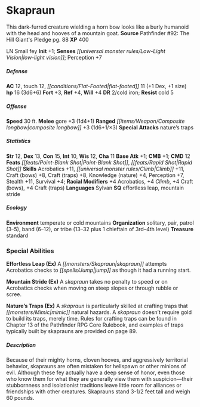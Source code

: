 ﻿---
cssclass: [monsters]
title1: Skapraun
desc_short: This dark-furred creature wielding a horn bow looks like a burly humanoid
  with the head and hooves of a mountain goat.
title2: Skapraun
CR: 1
sources:
- name: "Pathfinder #92: The Hill Giant's Pledge"
  page: 88
  link: http://paizo.com/products/btpy9c1v?Pathfinder-Adventure-Path-92-The-Hill-Giants-Pledge
XP: 400
alignment: LN
size: Small
type: fey
initiative:
  bonus: 1
senses:
  low-light vision: true
AC:
  AC: 12
  touch: 12
  flat_footed: 11
  components:
    dex: 1
    size: 1
HP:
  HP: 16
  long: 3d6+6
saves:
  fort: 3
  ref: 4
  will: 4
DR:
- amount: 2
  weakness: cold iron
resistances:
  cold: 5
speeds:
  base: 30
attacks:
  melee:
  - - text: gore +3 (1d4+1)
      entries:
      - - damage: 1d4+1
      attack: gore
      bonus:
      - 3
  ranged:
  - - text: composite longbow +3 (1d6+1/×3)
      entries:
      - - damage: 1d6+1
          crit_multiplier: 3
      attack: composite longbow
      bonus:
      - 3
  special:
  - nature's traps
ability_scores:
  STR: 12
  DEX: 13
  CON: 15
  INT: 10
  WIS: 12
  CHA: 11
BAB: 1
CMB: 1
CMD: 12
feats:
- name: Point-Blank Shot
- name: Rapid Shot
skills:
  Acrobatics: 11
  Climb: 11
  Craft (bows): 8
  Craft (traps): 8
  Knowledge (nature): 4
  Perception: 7
  Stealth: 11
  Survival: 4
  _racial_mods:
    Acrobatics:
      _: 4
    Climb:
      _: 4
    Craft (bows):
      _: 4
    Craft (traps):
      _: 4
languages:
- Sylvan
special_qualities:
- effortless leap
- mountain stride
ecology:
  environment: temperate or cold mountains
  organization: solitary, pair, patrol (3-5), band (6-12), or tribe (13-32 plus 1
    chieftain of 3rd-4th level)
  treasure_type: standard
special_abilities:
  Effortless Leap (Ex): A skapraun attempts Acrobatics checks to jump as though it
    had a running start.
  Mountain Stride (Ex): A skapraun takes no penalty to speed or on Acrobatics checks
    when moving on steep slopes or through rubble or scree.
  Nature's Traps (Ex): A skapraun is particularly skilled at crafting traps that mimic
    natural hazards. A skapraun doesn't require gold to build its traps, merely time.
    Rules for crafting traps can be found in Chapter 13 of the Pathfinder RPG Core
    Rulebook, and examples of traps typically built by skaprauns are provided on page
    89.
desc_long: Because of their mighty horns, cloven hooves, and aggressively territorial
  behavior, skaprauns are often mistaken for hellspawn or other minions of evil. Although
  these fey actually have a deep sense of honor, even those who know them for what
  they are generally view them with suspicion-their stubbornness and isolationist
  traditions leave little room for alliances or friendships with other creatures.
  Skaprauns stand 3-1/2 feet tall and weigh 60 pounds.

---

# Skapraun
This dark-furred creature wielding a horn bow looks like a burly humanoid with the head and hooves of a mountain goat.
**Source** Pathfinder #92: The Hill Giant's Pledge pg. 88
**XP** 400

LN Small fey
**Init** +1; **Senses** _[[universal monster rules/Low-Light Vision|low-light vision]]_; Perception +7

##### Defense

**AC** 12, touch 12, _[[conditions/Flat-Footed|flat-footed]]_ 11 (+1 Dex, +1 size)
**hp** 16 (3d6+6)
**Fort** +3, **Ref** +4, **Will** +4
**DR** 2/cold iron; **Resist** cold 5

##### Offense
**Speed** 30 ft.
**Melee** gore +3 (1d4+1)
**Ranged** _[[items/Weapon/Composite longbow|composite longbow]]_ +3 (1d6+1/×3)
**Special Attacks** nature’s traps

##### Statistics
**Str** 12, **Dex** 13, **Con** 15, **Int** 10, **Wis** 12, **Cha** 11
**Base Atk** +1; **CMB** +1; **CMD** 12
**Feats** _[[feats/Point-Blank Shot|Point-Blank Shot]]_, _[[feats/Rapid Shot|Rapid Shot]]_
**Skills** Acrobatics +11, _[[universal monster rules/Climb|Climb]]_ +11, Craft (bows) +8, Craft (traps) +8, Knowledge (nature) +4, Perception +7, Stealth +11, Survival +4; **Racial Modifiers** +4 Acrobatics, +4 _Climb_, +4 Craft (bows), +4 Craft (traps)
**Languages** Sylvan
**SQ** effortless leap, mountain stride

##### Ecology

**Environment** temperate or cold mountains
**Organization** solitary, pair, patrol (3–5), band (6–12), or tribe (13–32 plus 1 chieftain of 3rd–4th level)
**Treasure** standard

### Special Abilities

**Effortless Leap (Ex)** A _[[monsters/Skapraun|skapraun]]_ attempts Acrobatics checks to _[[spells/Jump|jump]]_ as though it had a running start.

**Mountain Stride (Ex)** A _skapraun_ takes no penalty to speed or on Acrobatics checks when moving on steep slopes or through rubble or scree.

**Nature’s Traps (Ex)** A _skapraun_ is particularly skilled at crafting traps that _[[monsters/Mimic|mimic]]_ natural hazards. A _skapraun_ doesn’t require gold to build its traps, merely time. Rules for crafting traps can be found in Chapter 13 of the Pathfinder RPG Core Rulebook, and examples of traps typically built by skaprauns are provided on page 89.

##### Description

Because of their mighty horns, cloven hooves, and aggressively territorial behavior, skaprauns are often mistaken for hellspawn or other minions of evil. Although these fey actually have a deep sense of honor, even those who know them for what they are generally view them with suspicion—their stubbornness and isolationist traditions leave little room for alliances or friendships with other creatures. Skaprauns stand 3-1/2 feet tall and weigh 60 pounds.